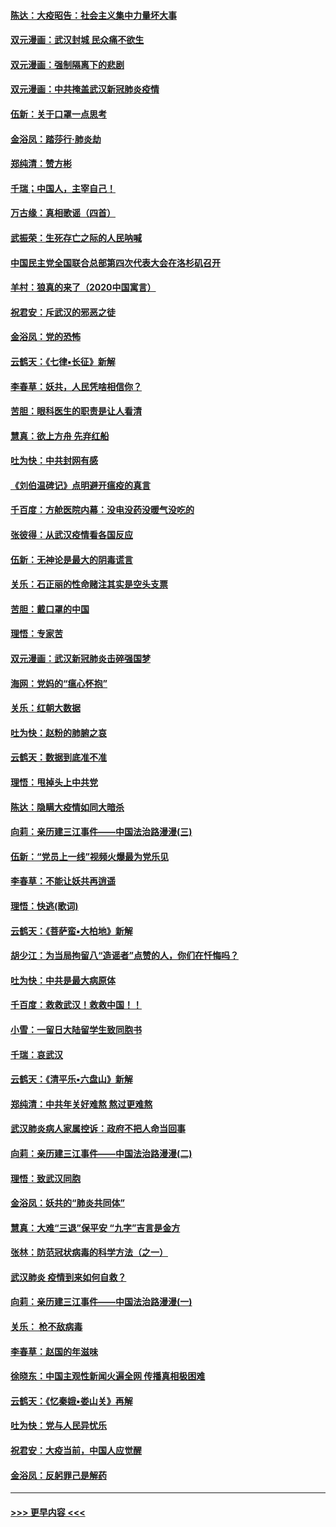 #### [陈达：大疫昭告：社会主义集中力量坏大事](../pages/nsc993/n11859419.md?t=02112255) 
#### [双元漫画：武汉封城 民众痛不欲生](../pages/nsc993/n11859287.md?t=02112255) 
#### [双元漫画：强制隔离下的悲剧](../pages/nsc993/n11859244.md?t=02112255) 
#### [双元漫画：中共掩盖武汉新冠肺炎疫情](../pages/nsc993/n11858249.md?t=02112255) 
#### [伍新：关于口罩一点思考](../pages/nsc993/n11859195.md?t=02112255) 
#### [金浴凤：踏莎行‧肺炎劫](../pages/nsc993/n11858227.md?t=02112255) 
#### [郑纯清：赞方彬](../pages/nsc993/n11856803.md?t=02112255) 
#### [千瑞；中国人，主宰自己！](../pages/nsc993/n11856793.md?t=02112255) 
#### [万古缘：真相歌谣（四首）](../pages/nsc993/n11856263.md?t=02112255) 
#### [武振荣：生死存亡之际的人民呐喊](../pages/nsc993/n11856256.md?t=02112255) 
#### [中国民主党全国联合总部第四次代表大会在洛杉矶召开](../pages/nsc993/n11856344.md?t=02112255) 
#### [羊村：狼真的来了（2020中国寓言）](../pages/nsc993/n11856229.md?t=02112255) 
#### [祝君安：斥武汉的邪恶之徒](../pages/nsc993/n11855861.md?t=02112255) 
#### [金浴凤：党的恐怖](../pages/nsc993/n11855849.md?t=02112255) 
#### [云鹤天：《七律▪长征》新解](../pages/nsc993/n11855479.md?t=02112255) 
#### [李春草：妖共，人民凭啥相信你？](../pages/nsc993/n11855196.md?t=02112255) 
#### [苦胆：眼科医生的职责是让人看清](../pages/nsc993/n11853840.md?t=02112255) 
#### [慧真：欲上方舟 先弃红船](../pages/nsc993/n11853483.md?t=02112255) 
#### [吐为快：中共封网有感](../pages/nsc993/n11852575.md?t=02112255) 
#### [《刘伯温碑记》点明避开瘟疫的真言](../pages/nsc993/n11852128.md?t=02112255) 
#### [千百度：方舱医院内幕：没电没药没暖气没吃的](../pages/nsc993/n11850211.md?t=02112255) 
#### [张彼得：从武汉疫情看各国反应](../pages/nsc993/n11850102.md?t=02112255) 
#### [伍新：无神论是最大的阴毒谎言](../pages/nsc993/n11846129.md?t=02112255) 
#### [关乐：石正丽的性命赌注其实是空头支票](../pages/nsc993/n11846109.md?t=02112255) 
#### [苦胆：戴口罩的中国](../pages/nsc993/n11845576.md?t=02112255) 
#### [理悟：专家苦](../pages/nsc993/n11845564.md?t=02112255) 
#### [双元漫画：武汉新冠肺炎击碎强国梦](../pages/nsc993/n11843320.md?t=02112255) 
#### [海网：党妈的“瘟心怀抱”](../pages/nsc993/n11840740.md?t=02112255) 
#### [关乐：红朝大数据](../pages/nsc993/n11840675.md?t=02112255) 
#### [吐为快：赵粉的肺腑之哀](../pages/nsc993/n11840618.md?t=02112255) 
#### [云鹤天：数据到底准不准](../pages/nsc993/n11840325.md?t=02112255) 
#### [理悟：甩掉头上中共党](../pages/nsc993/n11838826.md?t=02112255) 
#### [陈达：隐瞒大疫情如同大暗杀](../pages/nsc993/n11838771.md?t=02112255) 
#### [向莉：亲历建三江事件——中国法治路漫漫(三)](../pages/nsc993/n11831825.md?t=02112255) 
#### [伍新：“党员上一线”视频火爆最为党乐见](../pages/nsc993/n11838200.md?t=02112255) 
#### [李春草：不能让妖共再逍遥](../pages/nsc993/n11838102.md?t=02112255) 
#### [理悟：快逃(歌词)](../pages/nsc993/n11838083.md?t=02112255) 
#### [云鹤天：《菩萨蛮▪大柏地》新解](../pages/nsc993/n11838059.md?t=02112255) 
#### [胡少江：为当局拘留八“造谣者”点赞的人，你们在忏悔吗？](../pages/nsc993/n11836801.md?t=02112255) 
#### [吐为快：中共是最大病原体](../pages/nsc993/n11836748.md?t=02112255) 
#### [千百度：救救武汉！救救中国！！](../pages/nsc993/n11836145.md?t=02112255) 
#### [小雪：一留日大陆留学生致同胞书](../pages/nsc993/n11834624.md?t=02112255) 
#### [千瑞：哀武汉](../pages/nsc993/n11833647.md?t=02112255) 
#### [云鹤天：《清平乐▪六盘山》新解](../pages/nsc993/n11833611.md?t=02112255) 
#### [郑纯清：中共年关好难熬 熬过更难熬](../pages/nsc993/n11833489.md?t=02112255) 
#### [武汉肺炎病人家属控诉：政府不把人命当回事](../pages/nsc993/n11833205.md?t=02112255) 
#### [向莉：亲历建三江事件——中国法治路漫漫(二)](../pages/nsc993/n11829102.md?t=02112255) 
#### [理悟：致武汉同胞](../pages/nsc993/n11831522.md?t=02112255) 
#### [金浴凤：妖共的“肺炎共同体”](../pages/nsc993/n11829448.md?t=02112255) 
#### [慧真：大难“三退”保平安 “九字”吉言是金方](../pages/nsc993/n11829501.md?t=02112255) 
#### [张林：防范冠状病毒的科学方法（之一）](../pages/nsc993/n11828618.md?t=02112255) 
#### [武汉肺炎 疫情到来如何自救？](../pages/nsc993/n11827632.md?t=02112255) 
#### [向莉：亲历建三江事件——中国法治路漫漫(一)](../pages/nsc993/n11827190.md?t=02112255) 
#### [关乐： 枪不敌病毒](../pages/nsc993/n11826746.md?t=02112255) 
#### [李春草：赵国的年滋味](../pages/nsc993/n11826321.md?t=02112255) 
#### [徐晓东：中国主观性新闻火遍全网 传播真相极困难](../pages/nsc993/n11826508.md?t=02112255) 
#### [云鹤天：《忆秦娥▪娄山关》再解](../pages/nsc993/n11824682.md?t=02112255) 
#### [吐为快：党与人民异忧乐](../pages/nsc993/n11824660.md?t=02112255) 
#### [祝君安：大疫当前，中国人应觉醒](../pages/nsc993/n11821946.md?t=02112255) 
#### [金浴凤：反躬罪己是解药](../pages/nsc993/n11820280.md?t=02112255) 

----
#### [ >>> 更早内容 <<< ](../indexes/nsc993-earlier.md)
